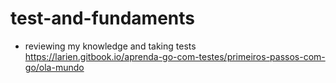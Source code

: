 # test-and-fundaments

- reviewing my knowledge and taking tests
  https://larien.gitbook.io/aprenda-go-com-testes/primeiros-passos-com-go/ola-mundo

